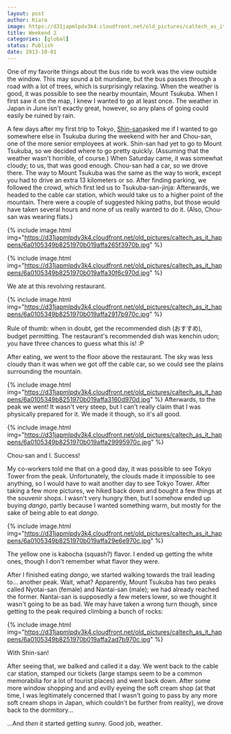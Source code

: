 ```yaml
---
layout: post
author: Kiara
image: https://d31japmlpdv3k4.cloudfront.net/old_pictures/caltech_as_it_happens/6a0105349b8251970b019affa304d1970d.jpg
title: Weekend 2
categories: [global]
status: Publish
date: 2013-10-01
---
```


One of my favorite things about the bus ride to work was the view outside the window. This may sound a bit mundane, but the bus passes through a road with a lot of trees, which is surprisingly relaxing. When the weather is good, it was possible to see the nearby mountain, Mount Tsukuba. When I first saw it on the map, I knew I wanted to go at least once. The weather in Japan in June isn't exactly great, however, so any plans of going could easily be ruined by rain.

A few days after my first trip to Tokyo, <a href="https://caltech.typepad.com/caltech_as_it_happens/2013/09/weekend-1-tsukuba-and-tokyo-asakusa-ueno.html" target="_self">Shin-san</a>asked me if I wanted to go somewhere else in Tsukuba during the weekend with her and Chou-san, one of the more senior employees at work. Shin-san had yet to go to Mount Tsukuba, so we decided where to go pretty quickly. (Assuming that the weather wasn't horrible, of course.) When Saturday came, it was somewhat cloudy; to us, that was good enough. Chou-san had a car, so we drove there. The way to Mount Tsukuba was the same as the way to work, except you had to drive an extra 13 kilometers or so. After finding parking, we followed the crowd, which first led us to Tsukuba-san-jinja:
Afterwards, we headed to the cable car station, which would take us to a higher point of the mountain. There were a couple of suggested hiking paths, but those would have taken several hours and none of us really wanted to do it. (Also, Chou-san was wearing flats.)


{% include image.html img="https://d31japmlpdv3k4.cloudfront.net/old_pictures/caltech_as_it_happens/6a0105349b8251970b019affa265f3970b.jpg" %}

{% include image.html img="https://d31japmlpdv3k4.cloudfront.net/old_pictures/caltech_as_it_happens/6a0105349b8251970b019affa30f6c970d.jpg" %}<div class="photo-caption caption-xid-6a0105349b8251970b019affa30f6c970d" id="caption-xid-6a0105349b8251970b019affa30f6c970d">We ate at this revolving restaurant.


{% include image.html img="https://d31japmlpdv3k4.cloudfront.net/old_pictures/caltech_as_it_happens/6a0105349b8251970b019affa2917b970c.jpg" %}<div class="photo-caption caption-xid-6a0105349b8251970b019affa2917b970c" id="caption-xid-6a0105349b8251970b019affa2917b970c">Rule of thumb: when in doubt, get the recommended dish (おすすめ), budget permitting. The restaurant's recommended dish was kenchin udon; you have three chances to guess what this is! :P

After eating, we went to the floor above the restaurant. The sky was less cloudy than it was when we got off the cable car, so we could see the plains surrounding the mountain.


{% include image.html img="https://d31japmlpdv3k4.cloudfront.net/old_pictures/caltech_as_it_happens/6a0105349b8251970b019affa3160d970d.jpg" %}
Afterwards, to the peak we went! It wasn't very steep, but I can't really claim that I was physically prepared for it. We made it though, so it's all good.


{% include image.html img="https://d31japmlpdv3k4.cloudfront.net/old_pictures/caltech_as_it_happens/6a0105349b8251970b019affa29995970c.jpg" %}<div class="photo-caption caption-xid-6a0105349b8251970b019affa29995970c" id="caption-xid-6a0105349b8251970b019affa29995970c">Chou-san and I. Success!

My co-workers told me that on a good day, it was possible to see Tokyo Tower from the peak. Unfortunately, the clouds made it impossible to see anything, so I would have to wait another day to see Tokyo Tower. After taking a few more pictures, we hiked back down and bought a few things at the souvenir shops. I wasn't very hungry then, but I somehow ended up buying *dango*, partly because I wanted something warm, but mostly for the sake of being able to eat *dango*.


{% include image.html img="https://d31japmlpdv3k4.cloudfront.net/old_pictures/caltech_as_it_happens/6a0105349b8251970b019affa29e6e970c.jpg" %}<div class="photo-caption caption-xid-6a0105349b8251970b019affa29e6e970c" id="caption-xid-6a0105349b8251970b019affa29e6e970c">The yellow one is kabocha (squash?) flavor. I ended up getting the white ones, though I don't remember what flavor they were.

After I finished eating *dango*, we started walking towards the trail leading to... another peak. Wait, what? Apparently, Mount Tsukuba has two peaks called Nyotai-san (female) and Nantai-san (male); we had already reached the former. Nantai-san is supposedly a few meters lower, so we thought it wasn't going to be as bad. We may have taken a wrong turn though, since getting to the peak required climbing a bunch of rocks:


{% include image.html img="https://d31japmlpdv3k4.cloudfront.net/old_pictures/caltech_as_it_happens/6a0105349b8251970b019affa2ad7b970c.jpg" %}<div class="photo-caption caption-xid-6a0105349b8251970b019affa2ad7b970c" id="caption-xid-6a0105349b8251970b019affa2ad7b970c">With Shin-san!

After seeing that, we balked and called it a day. We went back to the cable car station, stamped our tickets (large stamps seem to be a common memorabilia for a lot of tourist places) and went back down. After some more window shopping and and evilly eyeing the soft cream shop (at that time, I was legitimately concerned that I wasn't going to pass by any more soft cream shops in Japan, which couldn't be further from reality), we drove back to the dormitory...

...And *then* it started getting sunny. Good job, weather.

